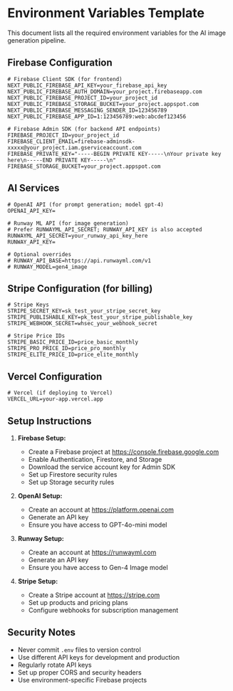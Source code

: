 # Environment Variables Template

This document lists all the required environment variables for the AI image generation pipeline.

## Firebase Configuration

```env
# Firebase Client SDK (for frontend)
NEXT_PUBLIC_FIREBASE_API_KEY=your_firebase_api_key
NEXT_PUBLIC_FIREBASE_AUTH_DOMAIN=your_project.firebaseapp.com
NEXT_PUBLIC_FIREBASE_PROJECT_ID=your_project_id
NEXT_PUBLIC_FIREBASE_STORAGE_BUCKET=your_project.appspot.com
NEXT_PUBLIC_FIREBASE_MESSAGING_SENDER_ID=123456789
NEXT_PUBLIC_FIREBASE_APP_ID=1:123456789:web:abcdef123456

# Firebase Admin SDK (for backend API endpoints)
FIREBASE_PROJECT_ID=your_project_id
FIREBASE_CLIENT_EMAIL=firebase-adminsdk-xxxxx@your_project.iam.gserviceaccount.com
FIREBASE_PRIVATE_KEY="-----BEGIN PRIVATE KEY-----\nYour private key here\n-----END PRIVATE KEY-----\n"
FIREBASE_STORAGE_BUCKET=your_project.appspot.com
```

## AI Services

```env
# OpenAI API (for prompt generation; model gpt-4)
OPENAI_API_KEY=

# Runway ML API (for image generation)
# Prefer RUNWAYML_API_SECRET; RUNWAY_API_KEY is also accepted
RUNWAYML_API_SECRET=your_runway_api_key_here
RUNWAY_API_KEY=

# Optional overrides
# RUNWAY_API_BASE=https://api.runwayml.com/v1
# RUNWAY_MODEL=gen4_image
```

## Stripe Configuration (for billing)

```env
# Stripe Keys
STRIPE_SECRET_KEY=sk_test_your_stripe_secret_key
STRIPE_PUBLISHABLE_KEY=pk_test_your_stripe_publishable_key
STRIPE_WEBHOOK_SECRET=whsec_your_webhook_secret

# Stripe Price IDs
STRIPE_BASIC_PRICE_ID=price_basic_monthly
STRIPE_PRO_PRICE_ID=price_pro_monthly
STRIPE_ELITE_PRICE_ID=price_elite_monthly
```

## Vercel Configuration

```env
# Vercel (if deploying to Vercel)
VERCEL_URL=your-app.vercel.app
```

## Setup Instructions

1. **Firebase Setup:**
   - Create a Firebase project at https://console.firebase.google.com
   - Enable Authentication, Firestore, and Storage
   - Download the service account key for Admin SDK
   - Set up Firestore security rules
   - Set up Storage security rules

2. **OpenAI Setup:**
   - Create an account at https://platform.openai.com
   - Generate an API key
   - Ensure you have access to GPT-4o-mini model

3. **Runway Setup:**
   - Create an account at https://runwayml.com
   - Generate an API key
   - Ensure you have access to Gen-4 Image model

4. **Stripe Setup:**
   - Create a Stripe account at https://stripe.com
   - Set up products and pricing plans
   - Configure webhooks for subscription management

## Security Notes

- Never commit `.env` files to version control
- Use different API keys for development and production
- Regularly rotate API keys
- Set up proper CORS and security headers
- Use environment-specific Firebase projects 